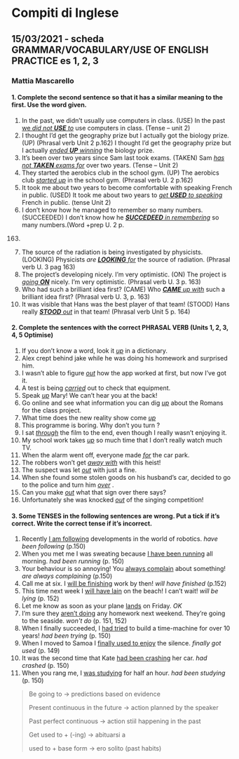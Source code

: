# Compiti di Inglese

## 15/03/2021 - scheda GRAMMAR/VOCABULARY/USE OF ENGLISH PRACTICE  es 1, 2, 3

### Mattia Mascarello

#### 1. Complete the second sentence so that it has a similar meaning to the first. Use the word given.
1. In the past, we didn’t usually use computers in class. (USE)
In the past <u>we *did not **USE** to*</u> use computers in class. (Tense – unit 2)
2. I thought I’d get the geography prize but I actually got the biology prize. (UP) (Phrasal verb Unit 2 p.162)
I thought I’d get the geography prize but I actually <u>*ended **UP** winning*</u> the biology prize.
3. It’s been over two years since Sam last took exams. (TAKEN)
Sam <u>*has not **TAKEN** exams for*</u> over two years. (Tense – Unit 2)
4. They started the aerobics club in the school gym. (UP)
The aerobics club  <u>*started up*</u> in the school gym. (Phrasal verb U. 2 p.162)
5. It took me about two years to become comfortable with speaking French in public. (USED)
It took me about two years to <u>*get **USED** to speaking*</u> French in public. (tense Unit 2)
6. I don’t know how he managed to remember so many numbers. (SUCCEEDED)
I don’t know how he <u>***SUCCEDEED*** *in remembering*</u> so many numbers.(Word +prep U. 2 p.
163)
7. The source of the radiation is being investigated by physicists. (LOOKING)
Physicists *are <u>**LOOKING** for*</u> the source of radiation. (Phrasal verb U. 3 pag 163)
8. The project’s developing nicely. I’m very optimistic. (ON)
The project is <u>*going **ON***</u> nicely. I’m very optimistic. (Phrasal verb U. 3 p. 163)
9. Who had such a brilliant idea first? (CAME)
Who <u>***CAME*** *up with*</u> such a brilliant idea first? (Phrasal verb U. 3, p. 163)
10. It was visible that Hans was the best player of that team! (STOOD)
Hans really *<u>**STOOD** out</u>* in that team! (Phrasal verb Unit 5 p. 164)

#### 2. Complete the sentences with the correct PHRASAL VERB (Units 1, 2, 3, 4, 5 Optimise)

1. If you don’t know a word, look it <u>*up*</u> in a dictionary.
2. Alex crept  behind jake while he was doing
   his homework and surprised him.
3. I wasn’t able to figure <u>*out*</u> how the app worked at first, but now I’ve got it.
4. A test is being <u>*carried*</u> out to check that equipment.
5. Speak <u>*up*</u> Mary! We can’t hear you at the back!
6. Go online and see what information you can dig <u>*up*</u> about the Romans for the class project.
7. What time does the new reality show come <u>*up*</u>
8. This programme is boring. Why don’t you turn
   ?
9. I sat <u>*through*</u> the film to the end, even though I really wasn’t enjoying it.
10. My school work takes <u>*up*</u> so much time that I don’t really watch much TV.
11. When the alarm went off, everyone made <u>*for*</u> the car park.
12.  The robbers won’t get  <u>*away with*</u>  with this heist!
13. The suspect was let  <u>*out*</u>  with just a fine.
14.  When she found some stolen goods on his husband’s car, decided to go to the police and turn him  <u>*over*</u> .
15.  Can you make  <u>*out*</u>  what that sign over there says?
16. Unfortunately she was knocked  <u>*out*</u>  of the singing competition!

#### 3. Some TENSES in the following sentences are wrong. Put a tick if  it’s correct. Write the correct tense if it’s incorrect.
1. Recently <u>I am following</u> developments in the world of robotics. *have been following* (p.150)
2. When you met me I was sweating because <u>I have been running</u> all morning. *had been running* (p. 150)
3. Your behaviour is so annoying! You <u>always complain</u> about something! *are always complaining* (p.150)
4. Call me at six. I <u>will be finishing</u> work by then! *will have finished* (p.152)
5. This time next week I <u>will have lain</u> on the beach! I can’t wait! *will be lying* (p. 152)
6. Let me know as soon as your plane <u>lands</u> on Friday. *OK*
7. I’m sure they <u>aren’t doing</u> any homework next weekend. They’re going to the seaside. *won't do* (p. 151, 152)
8. When I finally succeeded, I <u>had tried</u> to build a time-machine for over 10 years! *had been trying* (p. 150)
9. When I moved to Samoa I <u>finally used to enjoy</u> the silence. *finally got used* (p. 149)
10. It was the second time that Kate <u>had been crashing</u> her car. *had crashed* (p. 150)
11. When you rang me, I <u>was studying</u> for half an hour. *had been studying* (p. 150)





> Be going to -> predictions based on evidence
>
> Present continuous in the future -> action planned by the speaker 
>
> Past perfect continuous -> action stiil happening in the past
>
> Get used to + (-ing) -> abituarsi a 
>
> used to + base form -> ero solito (past habits)